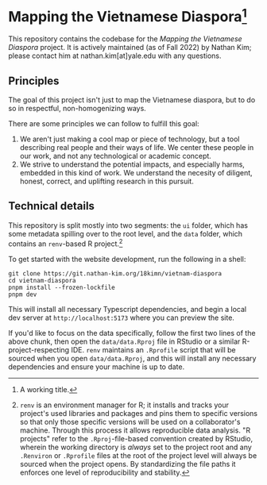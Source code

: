 # Mapping the Vietnamese Diaspora[^1]

This repository contains the codebase for the _Mapping the
Vietnamese Diaspora_ project. It is actively maintained (as of
Fall 2022) by Nathan Kim; please contact him at
nathan.kim[at]yale.edu with any questions.

## Principles

The goal of this project isn't just to map the Vietnamese
diaspora, but to do so in respectful, non-homogenizing ways.

There are some principles we can follow to fulfill this goal:

1. We aren't just making a cool map or piece of technology, but a
   tool describing real people and their ways of life. We center
   these people in our work, and not any technological or
   academic concept.
2. We strive to understand the potential impacts, and especially
   harms, embedded in this kind of work. We understand the
   necesity of diligent, honest, correct, and uplifting research
   in this pursuit.

## Technical details

This repository is split mostly into two segments: the `ui`
folder, which has some metadata spilling over to the root level,
and the `data` folder, which contains an `renv`-based R
project.[^2]

To get started with the website development, run the following in
a shell:

```
git clone https://git.nathan-kim.org/18kimn/vietnam-diaspora
cd vietnam-diaspora
pnpm install --frozen-lockfile
pnpm dev
```

This will install all necessary Typescript dependencies, and
begin a local dev server at `http://localhost:5173` where you can
preview the site.

If you'd like to focus on the data specifically, follow the first
two lines of the above chunk, then open the `data/data.Rproj`
file in RStudio or a similar R-project-respecting IDE. `renv`
maintains an `.Rprofile` script that will be sourced when you
open `data/data.Rproj`, and this will install any necessary
dependencies and ensure your machine is up to date.

[^1]: A working title.
[^2]:
    `renv` is an environment manager for R; it installs and
    tracks your project's used libraries and packages and pins
    them to specific versions so that only those specific
    versions will be used on a collaborator's machine. Through
    this process it allows reproducible data analysis. "R
    projects" refer to the `.Rproj`-file-based convention created
    by RStudio, wherein the working directory is _always_ set to
    the project root and any `.Renviron` or `.Rprofile` files at
    the root of the project level will always be sourced when the
    project opens. By standardizing the file paths it enforces
    one level of reproducibility and stability.
